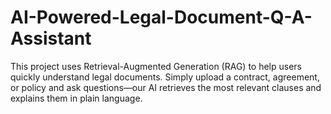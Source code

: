 # AI-Powered-Legal-Document-Q-A-Assistant
This project uses Retrieval-Augmented Generation (RAG) to help users quickly understand legal documents. Simply upload a contract, agreement, or policy and ask questions—our AI retrieves the most relevant clauses and explains them in plain language.
